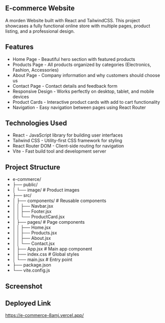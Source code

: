 ## E-commerce Website

A morden Website built with React and TailwindCSS. This project showcases a fully functional online store with multiple pages, product listing, and a professional design.
## Features
- Home Page - Beautiful hero section with featured products
- Products Page - All products organized by categories (Electronics, Fashion, Accessories)
- About Page - Company information and why customers should choose us
- Contact Page - Contact details and feedback form
- Responsive Design - Works perfectly on desktop, tablet, and mobile devices
- Product Cards - Interactive product cards with add to cart functionality
- Navigation - Easy navigation between pages using React Router

## Technologies Used
- React - JavaScript library for building user interfaces
- Tailwind CSS - Utility-first CSS framework for styling
- React Router DOM - Client-side routing for navigation
- Vite - Fast build tool and development server

## Project Structure

- e-commerce/
- ├── public/
- │   └── image/              # Product images
- ├── src/
- │   ├── components/         # Reusable components
- │   │   ├── Navbar.jsx
- │   │   ├── Footer.jsx
- │   │   └── ProductCard.jsx
- │   ├── pages/              # Page components
- │   │   ├── Home.jsx
- │   │   ├── Products.jsx
- │   │   ├── About.jsx
- │   │   └── Contact.jsx
- │   ├── App.jsx             # Main app component
- │   ├── index.css           # Global styles
- │   └── main.jsx            # Entry point
- ├── package.json
- └── vite.config.js

## Screenshot

## Deployed Link
https://e-commerce-8amj.vercel.app/